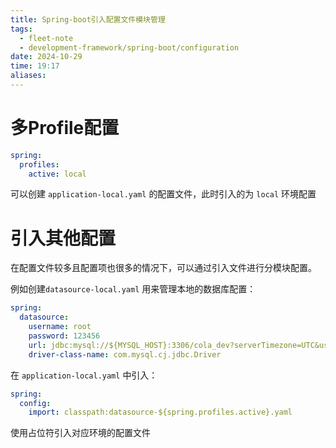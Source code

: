 ```yaml
---
title: Spring-boot引入配置文件模块管理
tags:
  - fleet-note
  - development-framework/spring-boot/configuration
date: 2024-10-29
time: 19:17
aliases:
---
```

# 多Profile配置


```yaml
spring:  
  profiles:  
    active: local
```

可以创建 `application-local.yaml` 的配置文件，此时引入的为 `local` 环境配置

# 引入其他配置

在配置文件较多且配置项也很多的情况下，可以通过引入文件进行分模块配置。

例如创建`datasource-local.yaml` 用来管理本地的数据库配置：
```yaml
spring:  
  datasource:  
    username: root  
    password: 123456  
    url: jdbc:mysql://${MYSQL_HOST}:3306/cola_dev?serverTimezone=UTC&useUnicode=true&characterEncoding=utf-8  
    driver-class-name: com.mysql.cj.jdbc.Driver
```

在 `application-local.yaml` 中引入：

```yaml
spring:  
  config:  
	import: classpath:datasource-${spring.profiles.active}.yaml
```

使用占位符引入对应环境的配置文件